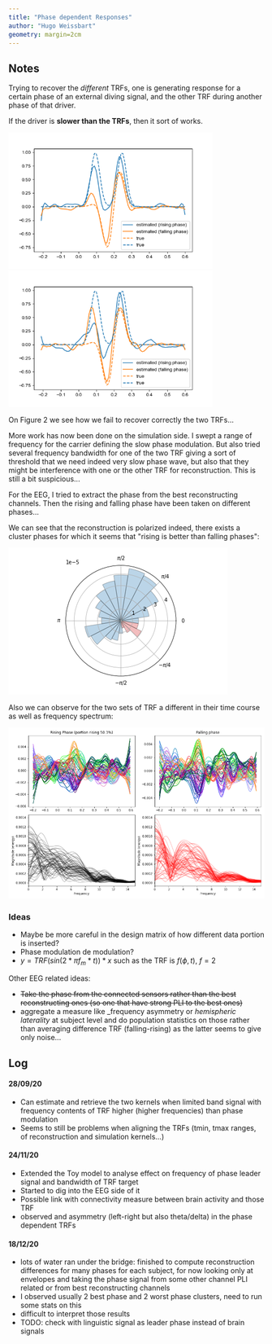 ```yaml
---
title: "Phase dependent Responses"
author: "Hugo Weissbart"
geometry: margin=2cm
---
```


## Notes

Trying to recover the _different_ TRFs, one is generating response for a certain phase of an external diving signal, and the other TRF during another phase of that driver.

If the driver is **slower than the TRFs**, then it sort of works.

<img src="/assets/TRFs_2PhaseSet.png" alt="TRFs fast enough" style="zoom:67%;" />

<img src="/assets/TRFs_2PhaseSet_fastDriver.png" alt="TRFs to slow (or driver to fast)" style="zoom: 67%;" />

On Figure 2 we see how we fail to recover correctly the two TRFs...

More work has now been done on the simulation side. I swept a range of frequency for the carrier defining the slow phase modulation. But also
tried several frequency bandwidth for one of the two TRF giving a sort of threshold that we need indeed very slow phase wave, but also that they might be interference
with one or the other TRF for reconstruction. This is still a bit suspicious...

For the EEG, I tried to extract the phase from the best reconstructing channels. Then the rising and falling phase have been taken on different phases... 

We can see that the reconstruction is polarized indeed, there exists a cluster phases for which it seems that "rising is better than falling phases":

![Reconstruction accuracy per phase bin, in blue rising phase is leading, in red, falling phase is leading.](/assets/Score_based/PhaseScore_P05_14072016.png)

Also we can observe for the two sets of TRF a different in their time course as well as frequency spectrum:

<img src="/assets/Score_based/PhaseTRF_P05_14072016.png" alt="TRF for rising and falling phase, as well as corresponding spectrum for each sensor." style="zoom: 67%;" />

### Ideas

- Maybe be more careful in the design matrix of how different data portion is inserted?
- Phase modulation de modulation?
- $y = TRF(sin (2*\pi f_m*t )) * x$ such as the TRF is $f(\phi, t)$, $f=2$

Other EEG related ideas:
- ~~Take the phase from the connected sensors rather than the best reconstructing ones (so one that have strong PLI to the best ones)~~
- aggregate a measure like _frequency asymmetry or _hemispheric laterality_ at subject level and do population statistics on those rather than averaging difference TRF (falling-rising) as the latter seems to give only noise...

## Log

#### 28/09/20

* Can estimate and retrieve the two kernels when limited band signal with frequency contents of TRF higher (higher frequencies) than phase modulation
* Seems to still be problems when aligning the TRFs (tmin, tmax ranges, of reconstruction and simulation kernels...)

#### 24/11/20

* Extended the Toy model to analyse effect on frequency of phase leader signal and bandwidth of TRF target
* Started to dig into the EEG side of it
* Possible link with connectivity measure between brain activity and those TRF
* observed and asymmetry (left-right but also theta/delta) in the phase dependent TRFs

#### 18/12/20

* lots of water ran under the bridge: finished to compute reconstruction differences for many phases for each subject, for now looking only at envelopes and taking the phase signal from some other channel PLI related or from best reconstructing channels
* I observed usually 2 best phase and 2 worst phase clusters, need to run some stats on this
* difficult to interpret those results
* TODO: check with linguistic signal as leader phase instead of brain signals

